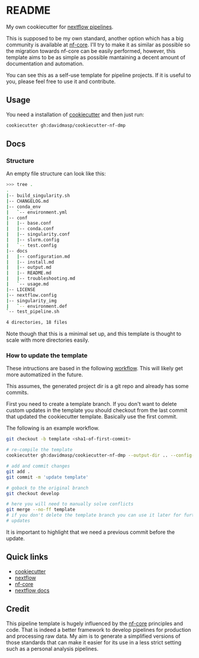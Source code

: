 # README

My own cookiecutter for [nextflow pipelines](https://www.nextflow.io/).

This is supposed to be my own standard, another option which has a big
community is available at
[nf-core](https://nf-co.re/tools#creating-a-new-workflow).
I'll try to make it as similar as possible so the migration towards
nf-core can be easily performed, however, this template aims to be
as simple as possible mantaining a decent amount of documentation and
automation.

You can see this as a self-use template for pipeline projects.
If it is useful to you, please feel free to use it and contribute.

## Usage

You need a installation of
[cookiecutter](https://cookiecutter.readthedocs.io/en/latest/)
and then just run:

```bash
cookiecutter gh:davidmasp/cookiecutter-nf-dmp
```

## Docs

### Structure

An empty file structure can look like this:

```bash
>>> tree .
.
|-- build_singularity.sh
|-- CHANGELOG.md
|-- conda_env
|   `-- environment.yml
|-- conf
|   |-- base.conf
|   |-- conda.conf
|   |-- singularity.conf
|   |-- slurm.config
|   `-- test.config
|-- docs
|   |-- configuration.md
|   |-- install.md
|   |-- output.md
|   |-- README.md
|   |-- troubleshooting.md
|   `-- usage.md
|-- LICENSE
|-- nextflow.config
|-- singularity_img
|   `-- environment.def
`-- test_pipeline.sh

4 directories, 18 files
```

Note though that this is a minimal set up, and this template is thought to
scale with more directories easily.

### How to update the template

These intructions are based in the following
[workflow](https://github.com/cookiecutter/cookiecutter/issues/784#issuecomment-283529086).
This will likely get more automatized in the future.

This assumes, the generated project dir is a git repo and already has some
commits.

First you need to create a template branch. If you don't want to delete custom
updates in the template you should checkout from the last commit that updated
the cookiecutter template. Basically use the first commit.

The following is an example workflow.

```bash
git checkout -b template <sha1-of-first-commit>

# re-compile the template
cookiecutter gh:davidmasp/cookiecutter-nf-dmp --output-dir .. --config-file .cookiecutter.yaml --no-input --overwrite-if-exists

# add and commit changes
git add .
git commit -m 'update template'

# goback to the original branch
git checkout develop

# here you will need to manually solve conflicts
git merge --no-ff template
# if you don't delete the template branch you can use it later for further
# updates
```

It is important to highlight that we need a previous commit before the update.

## Quick links

* [cookiecutter](https://cookiecutter.readthedocs.io/en/latest/)
* [nextflow](https://www.nextflow.io/)
* [nf-core](https://nf-co.re/)
* [nextflow docs](https://www.nextflow.io/docs/latest/index.html)

## Credit

This pipeline template is hugely influenced by the [nf-core](https://nf-co.re/)
principles and code. That is indeed a better framework to develop
pipelines for production and processing raw data.
My aim is to generate a simplified versions of those standards that can make it
easier for its use in a less strict setting such as a personal
analysis pipelines.
